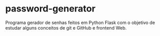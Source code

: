 # password-generator
Programa gerador de senhas feitos em Python Flask com o objetivo de estudar alguns conceitos de git e GitHub e frontend Web.
